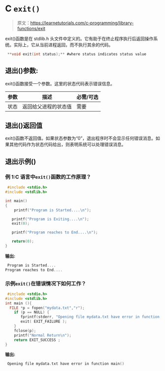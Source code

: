 # C `exit()`

> 原文：<https://learnetutorials.com/c-programming/library-functions/exit>

exit()函数是在 stdlib.h 头文件中定义的。它有助于在终止程序执行后返回操作系统。实际上，它从当前进程返回，而不执行其余的代码。

```c
 **void exit(int status);** #where status indicates status value 

```

## 退出()参数:

exit()函数接受一个参数。这里的状态代码表示错误信息。

| 参数 | 描述 | 必需/可选 |
| --- | --- | --- |
| 状态 | 返回给父进程的状态值 | 需要 |

## 退出()返回值

exit()函数不返回值。如果状态参数为“0”，退出程序时不会显示任何错误消息。如果其他代码作为状态代码给出，则表明系统可以处理错误消息。

## 退出示例()

### 例 1:C 语言中`exit()`函数的工作原理？

```c
 #include <stdio.h>
#include <stdlib.h>

int main()
{
    printf("Program is Started....\n");

   printf("Program is Exiting....\n");
   exit(0);

   printf("Program reaches to End....\n");

   return(0);
} 

```

**输出:**

```c
 Program is Started....
Program reaches to End.... 
```

### 示例`exit()`在错误情况下如何工作？

```c
 #include <stdio.h>
#include <stdlib.h>
int main (){
  FILE *p = fopen("mydata.txt","r");
    if (p == NULL) {
       fprintf(stderr, "Opening file mydata.txt have error in function main()\n");
       exit( EXIT_FAILURE );
    }
    fclose(p);
    printf("Normal Return\n");
    return EXIT_SUCCESS ;
} 

```

**输出:**

```c
 Opening file mydata.txt have error in function main() 
```